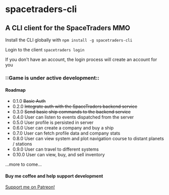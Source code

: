 # spacetraders-cli
## A CLI client for the SpaceTraders MMO

Install the CLI globally with
`npm install -g spacetraders-cli`

Login to the client
`spacetraders login`

If you don't have an account, the login process will create an account for you

### ::Game is under active development::

#### Roadmap
* 0.1.0  ~~Basic Auth~~
* 0.2.0  ~~Integrate auth with the SpaceTraders backend service~~
* 0.3.0  ~~Send basic ship commands to the backend service~~
* 0.4.0  User can listen to events dispatched from the server
* 0.5.0  User profile is persisted in server
* 0.6.0  User can create a company and buy a ship
* 0.7.0  User can fetch profile data and company stats
* 0.8.0  User can view system and plot navigation course to distant planets / stations
* 0.9.0  User can travel to different systems
* 0.10.0  User can view, buy, and sell inventory

...more to come...

#### Buy me coffee and help support development
[Support me on Patreon!](https://www.patreon.com/spacetraders "Patreon Support Link")
